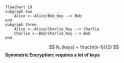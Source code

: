 ```mermaid
flowchart LR
subgraph two
	Alice <--Alice/Bob_Key --> Bob
end
subgraph three
	Alice <--Alice/Charlie_Key --> Charlie
	Charlie <--Bob/Charlie_Key --> Bob
end
```

$$
N_{keys} = \frac{n(n-1)}{2}
$$
**Symmetric Encryption: requires a lot of keys**

